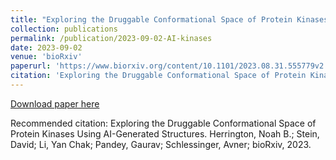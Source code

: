 ```yaml
---
title: "Exploring the Druggable Conformational Space of Protein Kinases Using AI-Generated Structures"
collection: publications
permalink: /publication/2023-09-02-AI-kinases
date: 2023-09-02
venue: 'bioRxiv'
paperurl: 'https://www.biorxiv.org/content/10.1101/2023.08.31.555779v2.abstract'
citation: 'Exploring the Druggable Conformational Space of Protein Kinases Using AI-Generated Structures.   Herrington, Noah B.; Stein, David; Li, Yan Chak; Pandey, Gaurav; Schlessinger, Avner; bioRxiv, 2023.'
---
```


<a href='https://www.biorxiv.org/content/10.1101/2023.08.31.555779v2.abstract'>Download paper here</a>

Recommended citation: Exploring the Druggable Conformational Space of Protein Kinases Using AI-Generated Structures.   Herrington, Noah B.; Stein, David; Li, Yan Chak; Pandey, Gaurav; Schlessinger, Avner; bioRxiv, 2023.